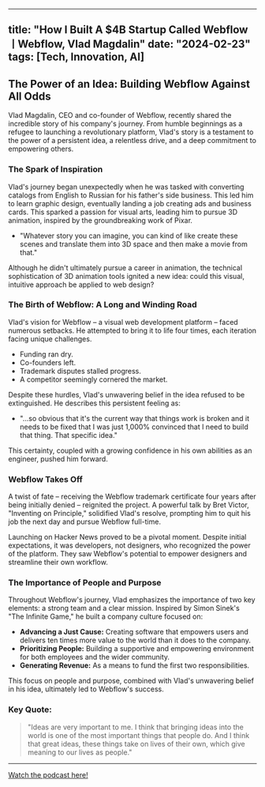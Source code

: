 
---
title: "How I Built A $4B Startup Called WebflowㅣWebflow, Vlad Magdalin"
date: "2024-02-23"
tags: [Tech, Innovation, AI]
---

## The Power of an Idea: Building Webflow Against All Odds

Vlad Magdalin, CEO and co-founder of Webflow, recently shared the incredible story of his company's journey. From humble beginnings as a refugee to launching a revolutionary platform, Vlad's story is a testament to the power of a persistent idea, a relentless drive, and a deep commitment to empowering others.

### The Spark of Inspiration

Vlad's journey began unexpectedly when he was tasked with converting catalogs from English to Russian for his father's side business. This led him to learn graphic design, eventually landing a job creating ads and business cards. This sparked a passion for visual arts, leading him to pursue 3D animation, inspired by the groundbreaking work of Pixar. 

* "Whatever story you can imagine, you can kind of like create these scenes and translate them into 3D space and then make a movie from that."

Although he didn't ultimately pursue a career in animation, the technical sophistication of 3D animation tools ignited a new idea: could this visual, intuitive approach be applied to web design?

### The Birth of Webflow: A Long and Winding Road

Vlad's vision for Webflow – a visual web development platform – faced numerous setbacks. He attempted to bring it to life four times, each iteration facing unique challenges. 

* Funding ran dry.
* Co-founders left.
* Trademark disputes stalled progress.
* A competitor seemingly cornered the market.

Despite these hurdles, Vlad's unwavering belief in the idea refused to be extinguished. He describes this persistent feeling as:

* "...so obvious that it's the current way that things work is broken and it needs to be fixed that I was just 1,000% convinced that I need to build that thing. That specific idea."

This certainty, coupled with a growing confidence in his own abilities as an engineer, pushed him forward.

### Webflow Takes Off

A twist of fate – receiving the Webflow trademark certificate four years after being initially denied – reignited the project.  A powerful talk by Bret Victor, "Inventing on Principle," solidified Vlad's resolve, prompting him to quit his job the next day and pursue Webflow full-time.

Launching on Hacker News proved to be a pivotal moment. Despite initial expectations, it was developers, not designers, who recognized the power of the platform. They saw Webflow's potential to empower designers and streamline their own workflow.

### The Importance of People and Purpose

Throughout Webflow's journey, Vlad emphasizes the importance of two key elements: a strong team and a clear mission. Inspired by Simon Sinek's "The Infinite Game," he built a company culture focused on:

* **Advancing a Just Cause:** Creating software that empowers users and delivers ten times more value to the world than it does to the company.
* **Prioritizing People:** Building a supportive and empowering environment for both employees and the wider community.
* **Generating Revenue:** As a means to fund the first two responsibilities.

This focus on people and purpose, combined with Vlad's unwavering belief in his idea, ultimately led to Webflow's success.

### Key Quote:

>  "Ideas are very important to me. I think that bringing ideas into the world is one of the most important things that people do. And I think that great ideas, these things take on lives of their own, which give meaning to our lives as people."

---
        




<a href="https://youtube.com/watch?v=6Bso2GYLoME" target="_blank">Watch the podcast here!</a>
